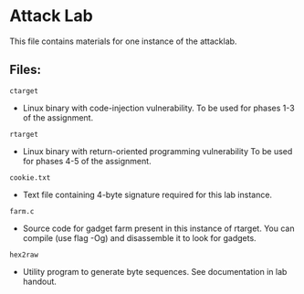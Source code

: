 # Attack Lab

This file contains materials for one instance of the attacklab.

## Files:

`ctarget`

* Linux binary with code-injection vulnerability. To be used for phases 1-3 of the assignment.
    
`rtarget`
* Linux binary with return-oriented programming vulnerability To be used for phases 4-5 of the assignment.

`cookie.txt`
* Text file containing 4-byte signature required for this lab instance.
    
`farm.c`
* Source code for gadget farm present in this instance of rtarget. You can compile (use flag -Og) and disassemble it to look for gadgets.
    
`hex2raw`
* Utility program to generate byte sequences. See documentation in lab handout.

